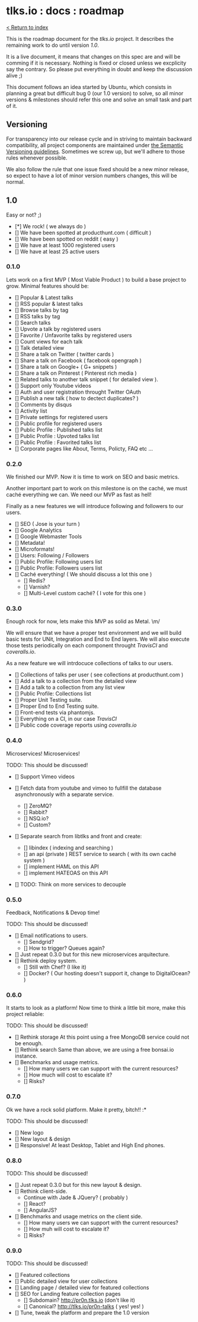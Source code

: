 # tlks.io : docs : roadmap

[< Return to index](README.md)

This is the roadmap document for the *tlks.io* project. It describes the
remaining work to do until version *1.0*.

It is a live document, it means that changes on this spec are and will be
comming if it is necessary. Nothing is fixed or closed unless we excplicity
say the contrary. So please put everything in doubt and keep the discussion
alive ;)

This document follows an idea started by Ubuntu, which consists in planning a
great but difficult bug 0 (our 1.0 version) to solve, so all minor versions &
milestones should refer this one and solve an small task and part of it.

## Versioning

For transparency into our release cycle and in striving to maintain backward
compatibility, all project components are maintained under
[the Semantic Versioning guidelines](http://semver.org/). Sometimes we screw
up, but we'll adhere to those rules whenever possible.

We also follow the rule that one issue fixed should be a new minor release, so
expect to have a lot of minor version numbers changes, this will be normal.

## 1.0

Easy or not? ;)

- [*] We rock! ( we always do )
- [] We have been spotted at producthunt.com ( difficult )
- [] We have been spotted on reddit ( easy )
- [] We have at least 1000 registered users
- [] We have at least 25 active users

### 0.1.0

Lets work on a first MVP ( Most Viable Product ) to build a base project to
grow. Minimal features should be:

- [] Popular & Latest talks
- [] RSS popular & latest talks
- [] Browse talks by tag
- [] RSS talks by tag
- [] Search talks
- [] Upvote a talk by registered users
- [] Favorite / Unfavorite talks by registered users
- [] Count views for each talk
- [] Talk detailed view
- [] Share a talk on Twitter ( twitter cards )
- [] Share a talk on Facebook ( facebook opengraph )
- [] Share a talk on Google+ ( G+ snippets )
- [] Share a talk on Pinterest ( Pinterest rich media )
- [] Related talks to another talk snippet ( for detailed view ).
- [] Support only Youtube videos
- [] Auth and user registration throught Twitter OAuth
- [] Publish a new talk ( how to dectect duplicates? )
- [] Comments by disqus
- [] Activity list
- [] Private settings for registered users
- [] Public profile for registered users
- [] Public Profile : Published talks list
- [] Public Profile : Upvoted talks list
- [] Public Profile : Favorited talks list
- [] Corporate pages like About, Terms, Policty, FAQ etc ...

### 0.2.0

We finished our MVP. Now it is time to work on SEO and basic metrics.

Another important part to work on this milestone is on the caché, we must
caché everything we can. We need our MVP as fast as hell!

Finally as a new features we will introduce following and followers to our
users.

- [] SEO ( Jose is your turn )
- [] Google Analytics
- [] Google Webmaster Tools
- [] Metadata!
- [] Microformats!
- [] Users: Following / Followers
- [] Public Profile: Following users list
- [] Public Profile: Followers users list
- [] Caché everything! ( We should discuss a lot this one )
    - [] Redis?
    - [] Varnish?
    - [] Multi-Level custom caché? ( I vote for this one )

### 0.3.0

Enough rock for now, lets make this MVP as solid as Metal. \m/

We will ensure that we have a proper test environment and we will build basic
tests for UNit, Integration and End to End layers. We will also execute those
tests periodically on each component throught *TravisCI* and *coveralls.io*.

As a new feature we will intrdocuce collections of talks to our users.

- [] Collections of talks per user ( see collections at producthunt.com )
- [] Add a talk to a collection from the detailed view
- [] Add a talk to a collection from any list view
- [] Public Profile: Collections list
- [] Proper Unit Testing suite.
- [] Proper End to End Testing suite.
- [] Front-end tests via phantomjs.
- [] Everything on a CI, in our case *TravisCI*
- [] Public code coverage reports using *coveralls.io*

### 0.4.0

Microservices! Microservices!

TODO: This should be discussed!

- [] Support Vimeo videos
- [] Fetch data from youtube and vimeo to fullfill the database asynchronously
  with a separate service.
     - [] ZeroMQ?
     - [] Rabbit?
     - [] NSQ.io?
     - [] Custom?
- [] Separate search from libtlks and front and create:
    - [] libindex ( indexing and searching )
    - [] an api (private ) REST service to search ( with its own caché system )
    - [] implement HAML on this API
    - [] implement HATEOAS on this API

- [] TODO: Think on more services to decouple

### 0.5.0

Feedback, Notifications & Devop time!

TODO: This should be discussed!

- [] Email notifications to users.
    - [] Sendgrid?
    - [] How to trigger? Queues again?
- [] Just repeat 0.3.0 but for this new microservices arquitecture.
- [] Rethink deploy system.
    - [] Still with Chef? (I like it)
    - [] Docker? ( Our hosting doesn't support it, change to DigitalOcean? )

### 0.6.0

It starts to look as a platform! Now time to think a little bit more,
make this project reliable:

TODO: This should be discussed!

- [] Rethink storage
  At this point using a free MongoDB service could not be enough.
- [] Rethink search
  Same than above, we are using a free bonsai.io instance.
- [] Benchmarks and usage metrics.
    - [] How many users we can support with the current resources?
    - [] How much will cost to escalate it?
    - [] Risks?

### 0.7.0

Ok we have a rock solid platform. Make it pretty, bitch!! :*

TODO: This should be discussed!

- [] New logo
- [] New layout & design
- [] Responsive! At least Desktop, Tablet and High End phones.

### 0.8.0

TODO: This should be discussed!

- [] Just repeat 0.3.0 but for this new layout & design.
- [] Rethink client-side.
    - Continue with Jade & JQuery? ( probably )
    - [] React?
    - [] AngularJS?
- [] Benchmarks and usage metrics on the client side.
     - [] How many users we can support with the current resources?
     - [] How muh will cost to escalate it?
     - [] Risks?

### 0.9.0

TODO: This should be discussed!

- [] Featured collections
- [] Public detailed view for user collections
- [] Landing page / detailed view for featured collections
- [] SEO for Landing feature collection pages
    - [] Subdomain? http://pr0n.tlks.io (don't like it)
    - [] Canonical? http://tlks.io/pr0n-talks ( yes! yes! )
- [] Tune, tweak the platform and prepare the 1.0 version

